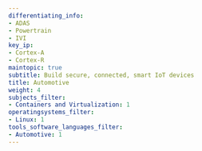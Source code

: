 ```yaml
---
differentiating_info:
- ADAS
- Powertrain
- IVI
key_ip:
- Cortex-A
- Cortex-R
maintopic: true
subtitle: Build secure, connected, smart IoT devices
title: Automotive
weight: 4
subjects_filter:
- Containers and Virtualization: 1
operatingsystems_filter:
- Linux: 1
tools_software_languages_filter:
- Automotive: 1
---
```

